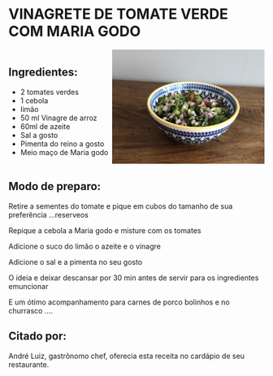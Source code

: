 # VINAGRETE DE TOMATE VERDE COM MARIA GODO

<div style="display: flex; align-items: center; justify-content: space-between;">

<div>

## Ingredientes:

- 2 tomates verdes
- 1 cebola
- limão
- 50 ml Vinagre de arroz
- 60ml de azeite
- Sal a gosto
- Pimenta do reino a gosto
- Meio maço de Maria godo

</div>

<div>

<img src="../assets/vinagrete.jpeg" alt="Vinagrete de Tomate Verde com Maria Godo" style="width: 300px; height: auto;">

</div>

</div>

## Modo de preparo:

Retire a sementes do tomate e pique em cubos do tamanho de sua preferência ...reserveos

Repique a cebola a Maria godo e misture com os tomates

Adicione o suco do limão o azeite e o vinagre

Adicione o sal e a pimenta no seu gosto

O ideia e deixar descansar por 30 min antes de servir para os ingredientes emuncionar

E um ótimo acompanhamento para carnes de porco bolinhos e no churrasco ....

## Citado por:

André Luiz, gastrônomo chef, oferecia esta receita no cardápio de seu restaurante.
